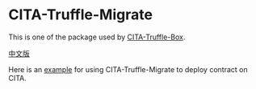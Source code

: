 # CITA-Truffle-Migrate

This is one of the package used by [CITA-Truffle-Box](https://github.com/cryptape/cita-truffle-box).

[中文版](https://github.com/cryptape/cita-truffle-migrate/blob/new-version-compatible-with-truffle/docs/zh/readme.md)

Here is an [example](https://github.com/cryptape/dapp-demos/tree/develop/pet-shop) for using CITA-Truffle-Migrate to deploy contract on CITA.
